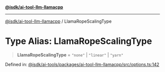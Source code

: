 [**@isdk/ai-tool-llm-llamacpp**](../README.md)

***

[@isdk/ai-tool-llm-llamacpp](../globals.md) / LlamaRopeScalingType

# Type Alias: LlamaRopeScalingType

> **LlamaRopeScalingType** = `"none"` \| `"linear"` \| `"yarn"`

Defined in: [@isdk/ai-tools/packages/ai-tool-llm-llamacpp/src/options.ts:142](https://github.com/isdk/ai-tool-llm-llamacpp.js/blob/17d967afd0fac7d88c746125459fe87825a001bb/src/options.ts#L142)
